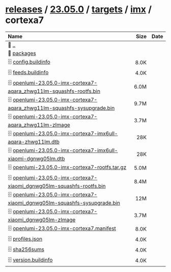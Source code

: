 ---
---

# [releases](/releases/) / [23.05.0](/releases/23.05.0/) / [targets](/releases/23.05.0/targets/) / [imx](/releases/23.05.0/targets/imx/) / cortexa7


| Name | Size | Date |
|:---|---:|---|
| 📁 [..](../) | | |
| 📁 [packages](packages) | | |
| 🗄️ [config.buildinfo](./config.buildinfo) | 8.0K | |
| 🗄️ [feeds.buildinfo](./feeds.buildinfo) | 4.0K | |
| 🗄️ [openlumi-23.05.0-imx-cortexa7-aqara_zhwg11lm-squashfs-rootfs.bin](./openlumi-23.05.0-imx-cortexa7-aqara_zhwg11lm-squashfs-rootfs.bin) | 6.0M | |
| 🗄️ [openlumi-23.05.0-imx-cortexa7-aqara_zhwg11lm-squashfs-sysupgrade.bin](./openlumi-23.05.0-imx-cortexa7-aqara_zhwg11lm-squashfs-sysupgrade.bin) | 9.7M | |
| 🗄️ [openlumi-23.05.0-imx-cortexa7-aqara_zhwg11lm-zImage](./openlumi-23.05.0-imx-cortexa7-aqara_zhwg11lm-zImage) | 3.7M | |
| 🗄️ [openlumi-23.05.0-imx-cortexa7-imx6ull-aqara-zhwg11lm.dtb](./openlumi-23.05.0-imx-cortexa7-imx6ull-aqara-zhwg11lm.dtb) | 28K | |
| 🗄️ [openlumi-23.05.0-imx-cortexa7-imx6ull-xiaomi-dgnwg05lm.dtb](./openlumi-23.05.0-imx-cortexa7-imx6ull-xiaomi-dgnwg05lm.dtb) | 28K | |
| 🗄️ [openlumi-23.05.0-imx-cortexa7-rootfs.tar.gz](./openlumi-23.05.0-imx-cortexa7-rootfs.tar.gz) | 5.0M | |
| 🗄️ [openlumi-23.05.0-imx-cortexa7-xiaomi_dgnwg05lm-squashfs-rootfs.bin](./openlumi-23.05.0-imx-cortexa7-xiaomi_dgnwg05lm-squashfs-rootfs.bin) | 8.4M | |
| 🗄️ [openlumi-23.05.0-imx-cortexa7-xiaomi_dgnwg05lm-squashfs-sysupgrade.bin](./openlumi-23.05.0-imx-cortexa7-xiaomi_dgnwg05lm-squashfs-sysupgrade.bin) | 12M | |
| 🗄️ [openlumi-23.05.0-imx-cortexa7-xiaomi_dgnwg05lm-zImage](./openlumi-23.05.0-imx-cortexa7-xiaomi_dgnwg05lm-zImage) | 3.7M | |
| 🗄️ [openlumi-23.05.0-imx-cortexa7.manifest](./openlumi-23.05.0-imx-cortexa7.manifest) | 8.0K | |
| 🗄️ [profiles.json](./profiles.json) | 4.0K | |
| 🗄️ [sha256sums](./sha256sums) | 4.0K | |
| 🗄️ [version.buildinfo](./version.buildinfo) | 4.0K | |

